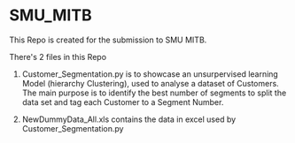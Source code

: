 # SMU_MITB

This Repo is created for the submission to SMU MITB.

There's 2 files in this Repo
1. Customer_Segmentation.py is to showcase an unsurpervised learning Model (hierarchy Clustering), used to analyse a dataset of Customers.
The main purpose is to identify the best number of segments to split the data set and tag each Customer to a Segment Number.

2. NewDummyData_All.xls contains the data in excel used by Customer_Segmentation.py
